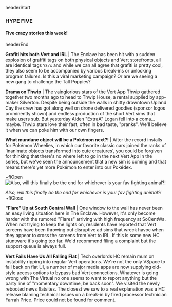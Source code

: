 headerStart

### HYPE FIVE

#### Five crazy stories this week! 

headerEnd

**Grafiti hits both Vert and IRL** | The Enclave has been hit with a sudden explosion of graffiti tags on both physical objects and Vert storefronts, all are identical tags `YS/x` and while we can all agree that grafiti is pretty cool, they also seem to be accompanied by various break-ins or unlocking program failures. Is this a viral marketing campaign? Or are we seeing a new gang to challenge the Tall Poppies?

**Drama on Thwip** | The vainglorious stars of the Vert App Thwip gathered together two months ago to head to Thwip House, a rental supplied by app-maker Silverton. Despite being outside the walls in shitty drowntown Upland Cay the crew has got along well on drone delivered goodies (sponsor logos prominently shown) and endless production of the short Vert sims that make users sub. But yesterday Aiden "ExtraA" Logan fell into a coma... maybe. Thwip stars love their fast, often in bad taste, "pranks". We'll believe it when we can poke him with our own fingers. 

**What mundane object will be a Pokémon next?!** | After the record installs for Pokémon Wheelies, in which our favorite classic cars joined the ranks of 'inanimate objects transformed into cute creatures', you could be forgiven for thinking that there's no where left to go in the next Vert App in the series, but we've seen the announcement that a new sim is coming and that means there's yet more Pokémon to enter into our Pokédex.

~fiOpen
![Also, will this finally be the end for whichever is your fav fighting animal?!](https://i.giphy.com/media/ZHq4tCdYtF0YM/giphy.gif)
  <figcaption class="figcaption">
    <em>Also, will this finally be the end for whichever is your fav fighting animal?!</em>
  </figcaption>
~fiClose

**"Flare" Up at South Central Wall** | One window to the wall has never been an easy living situation here in The Enclave. However, it's only become harder with the rumored "Flares" arriving with high frequency at SoCentWa. When not trying to keep the lights on, residents have reported that Vert screens have been throwing out disruptive ad sims that wreck havoc when they appear to cross the screens from Vert to IRL. If this is some new HC stuntware it's going too far. We'd recommend filing a complaint but the support queue is always full. 

**Vert Fails Have Us All Falling Flat** | Tech overlords HC remain mum on instability ripping into regular Vert operations. We're not the only VSpace to fall back on flat UI, a number of major media apps are now supplying old-style access options to bypass bad Vert connections. Whatever is going wrong with The Virtual no one seems to want to report anything but the party line of "momentary downtime, be back soon". We visited the newly rebooted news flatsites. The closest we saw to a real explanation was a HC release blaming technical issues on a break-in by fired processor technician Farrah Price. Price could not be found for comment. 